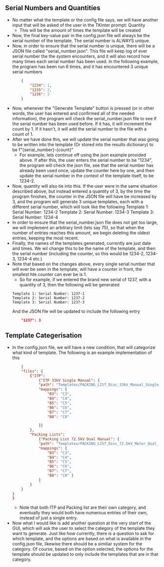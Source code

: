 ## Serial Numbers and Quantities
- No matter what the template or the config file says, we will have another input that will be asked of the user in the TKinter prompt: Quantity
     - This will be the amount of times the template will be created
- Now, the final key-value pair in the config.json file will always be the serial number of the template. The serial number is ALWAYS unique. 
- Now, in order to ensure that the serial number is unique, there will be a JSON file called "serial_number.json". This file will keep log of ever serial number the the system encounters, and it will also record how many times each serial number has been used. 
    In the following example, the program has been run 6 times, and it has encountered 3 unique serial numbers
    ``` json
        {
            "1234": 1,
            "1235": 2,
            "1236": 3
        }
    ```
- Now, whenever the "Generate Template" button is pressed (or in other words, the user has entered and confirmed all of the needed information), the program will check the serial_number.json file to see if the serial number has been used before. If it has, it will increment the count by 1. If it hasn't, it will add the serial number to the file with a count of 1. 
- After we have done this, we will update the serial number that was going to be written into the template (Or stored into the results dictionary) to be f"{serial_number}-{count}"
    - For example, lets continue off using the json example provided above. If after this, the user enters the serial number to be "1234", the program will check the json file, see that the serial number has already been used once, update the counter here by one, and then update the serial number in the context of the template itself, to be 1234-2.
- Now, quantity will also tie into this. If the user were in the same situation described above, but instead entered a quantity of 3, by the time the program finishes, the counter in the JSON file will have be increased by 3, and the program will generate 3 unique templates, each with a different serial number, which will look like the following
    Template 1: Serial Number: 1234-2
    Template 2: Serial Number: 1234-3
    Template 3: Serial Number: 1234-4
- In order to ensure that the serial_number.json file does not get too large, we will implement an arbitrary limit (lets say 75), so that when the number of entries reaches this amount, we begin deleting the oldest entries, keeping the most recent. 
- Finally, the names of the templates generated, currently are just date and times. We wil change this to be the name of the template, and then the serial number (including the counter, so this would be 1234-2, 1234-3, 1234-4 etc.)
- Note that based on the changes above, every single serial number that will ever be seen in the template, will have a counter in front, the smallest hte counter can ever be is 1. 
    - So for example, if we entered the brand new serial of 1237, with a quantity of 3, then the following will be generated
    ```
    Template 1: Serial Number: 1237-1
    Template 2: Serial Number: 1237-2
    Template 3: Serial Number: 1237-3
    ```
    And the JSON file will be updated to include the following entry
    ``` json 
        "1237": 3
    ```
## Template Categerisation
- In the config.json file, we will have a new condition, that will categorize what kind of template. The following is an example implementation of this
    ``` json
        {
        "files": {
            {"ITP":
                {"ITP 33kV Single Manual": {
                "path": "Templates/PACKING_LIST_Disc_33kV_Manual_Single_ES_Manual.xlsx",
                "mappings": {
                    "B3": "C3",
                    "B4": "C4",
                    "B5": "C5",
                    "B6": "C6",
                    "B7": "C7",
                    "B8": "C8"

                }}
            },
            "Packing Lists":
                {"Packing List 72.5kV Dual Manual": {
                "path": "Templates/PACKING_LIST_Disc_72.5kV_Motor_Dual_ES_Motor.xlsx",
                "mappings": {
                    "B3": "C3",
                    "B4": "C4",
                    "B5": "C5",
                    "B6": "C6",
                    "B7": "C7",
                    "B8": "C8" }
                }
            }
        }
    }
    }
    ```
    - Note that both ITP and Packing list are their own category, and eventually they would both have numerous entries of their own, instead of just a single entry. 
- Now what I would like is add another question at the very start of the GUI, which will ask the user to select the category of the template they want to generate. Just like how currently, there is a question to ask for which template, and the options are based on what is available in the config.json file, likewise there should be a similiar system for the category. Of course, based on the option selected, the options for the template should be updated to only include the templates that are in that category.


        

